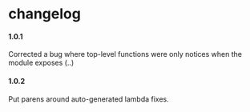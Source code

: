 # changelog

#### 1.0.1

Corrected a bug where top-level functions were only notices when the module exposes (..)

#### 1.0.2

Put parens around auto-generated lambda fixes.
